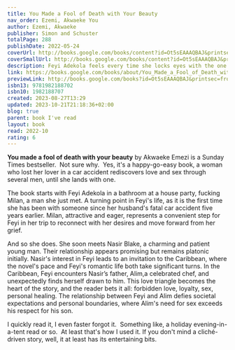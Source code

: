 ```yaml
---  
title: You Made a Fool of Death with Your Beauty  
nav_order: Ezemi, Akwaeke You  
author: Ezemi, Akwaeke  
publisher: Simon and Schuster  
totalPage: 288  
publishDate: 2022-05-24  
coverUrl: http://books.google.com/books/content?id=Ot5sEAAAQBAJ&printsec=frontcover&img=1&zoom=1&edge=curl&source=gbs_api  
coverSmallUrl: http://books.google.com/books/content?id=Ot5sEAAAQBAJ&printsec=frontcover&img=1&zoom=5&edge=curl&source=gbs_api  
description: Feyi Adekola feels every time she locks eyes with the one person in the house who is most definitely off-limits. Who is she ready to become? Can she release her past and honor her grief while still embracing her future? And, of course, there's the biggest question of all-how far is she willing to go for a second chance at love?  
link: https://books.google.com/books/about/You_Made_a_Fool_of_Death_with_Your_Beaut.html?hl=&id=Ot5sEAAAQBAJ  
previewLink: http://books.google.com/books?id=Ot5sEAAAQBAJ&printsec=frontcover&dq=Akwaeke+Emezi,+You+made+a+fool+of+death+with+your+beauty&hl=&as_pt=BOOKS&cd=1&source=gbs_api  
isbn13: 9781982188702  
isbn10: 1982188707  
created: 2023-08-27T13:29  
updated: 2023-10-21T21:18:36+02:00  
blog: true  
parent: book I've read  
layout: book  
read: 2022-10  
rating: 6  
---  
```

  
**You made a fool of death with your beauty** by Akwaeke Emezi is a Sunday Times bestseller.  Not sure why.  Yes, it's a happy-go-easy book, a woman who lost her lover in a car accident rediscovers love and sex through several men, until she lands with one.    
  
The book starts with Feyi Adekola  in a bathroom at a house party, fucking Milan, a man she just met. A turning point in Feyi's life, as it is the first time she has been with someone since her husband's fatal car accident five years earlier. Milan, attractive and eager, represents a convenient step for Feyi in her trip to reconnect with her desires and move forward from her grief.  
  
And so she does. She soon meets Nasir Blake, a charming and patient young man. Their relationship appears promising but remains platonic initially. Nasir's interest in Feyi leads to an invitation to the Caribbean, where the novel's pace and Feyi's romantic life both take significant turns. In the Caribbean, Feyi encounters Nasir’s father, Alim,a celebrated chef, and unexpectedly finds herself drawn to him. This love triangle becomes the heart of the story, and the reader bets it all: forbidden love, loyalty, sex, personal healing. The relationship between Feyi and Alim defies societal expectations and personal boundaries, where Alim's need for sex exceeds his respect for his son.  
  
I quickly read it, I even faster forgot it.  Something like, a holiday evening-in-a-tent read or so.  At least that's how I used it.  If you don't mind a cliché-driven story, well, it at least has its entertaining bits.
